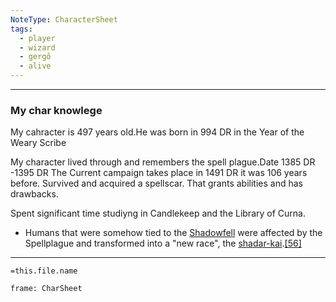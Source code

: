 ```yaml
---
NoteType: CharacterSheet
tags:
  - player
  - wizard
  - gergő
  - alive
---
```


----------

### My char knowlege
My cahracter is 497 years old.He was born in 994 DR in the Year of the Weary Scribe

My character lived through and remembers the spell plague.Date 1385 DR -1395 DR
The Current campaign takes place in 1491 DR it was 106 years before.
Survived and acquired a spellscar. That grants abilities and has drawbacks.

Spent significant time studiyng in Candlekeep and the Library of Curna.


- Humans that were somehow tied to the [Shadowfell](https://forgottenrealms.fandom.com/wiki/Shadowfell "Shadowfell") were affected by the Spellplague and transformed into a "new race", the [shadar-kai](https://forgottenrealms.fandom.com/wiki/Shadar-kai_\(Netherese\) "Shadar-kai (Netherese)").[[56]](https://forgottenrealms.fandom.com/wiki/Spellplague#cite_note-DR391-p14-56) 


-----------
`=this.file.name`

```custom-frames
frame: CharSheet

```


